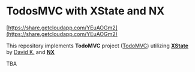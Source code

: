 # TodosMVC with XState and NX

[https://share.getcloudapp.com/YEuAOGm2](https://share.getcloudapp.com/YEuAOGm2)

This repository implements **TodoMVC** project ([TodoMVC](http://todomvc.com/)) utilizing **[XState](https://xstate.js.org/)** by [David K.](https://twitter.com/DavidKPiano) and **[NX](https://nx.dev)**

TBA
